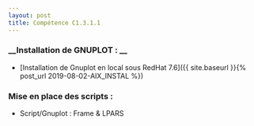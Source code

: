 ```yaml
---
layout: post
title: Compétence C1.3.1.1
---
```

### __Installation de GNUPLOT : __

- [Installation de Gnuplot en local sous RedHat 7.6]({{ site.baseurl }}{% post_url 2019-08-02-AIX_INSTAL %})


### __Mise en place des scripts :__

- Script/Gnuplot : Frame & LPARS
